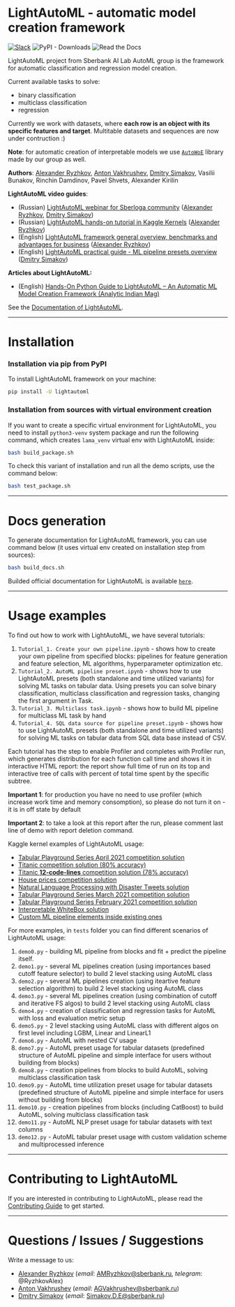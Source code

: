 # LightAutoML - automatic model creation framework

[![Slack](https://lightautoml-slack.herokuapp.com/badge.svg)](https://lightautoml-slack.herokuapp.com)
![PyPI - Downloads](https://img.shields.io/pypi/dm/lightautoml?color=green&label=PyPI%20downloads&logo=pypi&logoColor=orange&style=plastic)
![Read the Docs](https://img.shields.io/readthedocs/lightautoml?style=plastic)

LightAutoML project from Sberbank AI Lab AutoML group is the framework for automatic classification and regression model creation.

Current available tasks to solve:
- binary classification
- multiclass classification
- regression

Currently we work with datasets, where **each row is an object with its specific features and target**. Multitable datasets and sequences are now under contruction :)

**Note**: for automatic creation of interpretable models we use [`AutoWoE`](https://github.com/sberbank-ai-lab/AutoMLWhitebox) library made by our group as well.

**Authors**: [Alexander Ryzhkov](https://kaggle.com/alexryzhkov), [Anton Vakhrushev](https://kaggle.com/btbpanda), [Dmitry Simakov](https://kaggle.com/simakov), Vasilii Bunakov, Rinchin Damdinov, Pavel Shvets, Alexander Kirilin

**LightAutoML video guides**:
- (Russian) [LightAutoML webinar for Sberloga community](https://www.youtube.com/watch?v=ci8uqgWFJGg) ([Alexander Ryzhkov](https://kaggle.com/alexryzhkov), [Dmitry Simakov](https://kaggle.com/simakov))
- (Russian) [LightAutoML hands-on tutorial in Kaggle Kernels](https://www.youtube.com/watch?v=TYu1UG-E9e8) ([Alexander Ryzhkov](https://kaggle.com/alexryzhkov))
- (English) [LightAutoML framework general overview, benchmarks and advantages for business](https://vimeo.com/485383651) ([Alexander Ryzhkov](https://kaggle.com/alexryzhkov))
- (English) [LightAutoML practical guide - ML pipeline presets overview](https://vimeo.com/487166940) ([Dmitry Simakov](https://kaggle.com/simakov))

**Articles about LightAutoML:**
- (English) [Hands-On Python Guide to LightAutoML – An Automatic ML Model Creation Framework (Analytic Indian Mag)](https://analyticsindiamag.com/hands-on-python-guide-to-lama-an-automatic-ml-model-creation-framework/?fbclid=IwAR0f0cVgQWaLI60m1IHMD6VZfmKce0ZXxw-O8VRTdRALsKtty8a-ouJex7g)

See the [Documentation of LightAutoML](https://lightautoml.readthedocs.io/).

*******
# Installation
### Installation via pip from PyPI
To install LightAutoML framework on your machine:
```bash 
pip install -U lightautoml
```
### Installation from sources with virtual environment creation
If you want to create a specific virtual environment for LightAutoML, you need to install  `python3-venv` system package and run the following command, which creates `lama_venv` virtual env with LightAutoML inside:
```bash 
bash build_package.sh
```
To check this variant of installation and run all the demo scripts, use the command below:
```bash 
bash test_package.sh
```
*******
# Docs generation
To generate documentation for LightAutoML framework, you can use command below (it uses virtual env created on installation step from sources):
```bash 
bash build_docs.sh
```

Builded official documentation for LightAutoML is available [`here`](https://lightautoml.readthedocs.io/en/latest/).
*******
# Usage examples

To find out how to work with LightAutoML, we have several tutorials:
1. `Tutorial_1. Create your own pipeline.ipynb` - shows how to create your own pipeline from specified blocks: pipelines for feature generation and feature selection, ML algorithms, hyperparameter optimization etc.
2. `Tutorial_2. AutoML pipeline preset.ipynb` - shows how to use LightAutoML presets (both standalone and time utilized variants) for solving ML tasks on tabular data. Using presets you can solve binary classification, multiclass classification and regression tasks, changing the first argument in Task.
3. `Tutorial_3. Multiclass task.ipynb` - shows how to build ML pipeline for multiclass ML task by hand
4. `Tutorial_4. SQL data source for pipeline preset.ipynb` - shows how to use LightAutoML presets (both standalone and time utilized variants) for solving ML tasks on tabular data from SQL data base instead of CSV.

Each tutorial has the step to enable Profiler and completes with Profiler run, which generates distribution for each function call time and shows it in interactive HTML report: the report show full time of run on its top and interactive tree of calls with percent of total time spent by the specific subtree.

**Important 1**: for production you have no need to use profiler (which increase work time and memory consomption), so please do not turn it on - it is in off state by default

**Important 2**: to take a look at this report after the run, please comment last line of demo with report deletion command. 

Kaggle kernel examples of LightAutoML usage:
- [Tabular Playground Series April 2021 competition solution](https://www.kaggle.com/alexryzhkov/n3-tps-april-21-lightautoml-starter)
- [Titanic competition solution (80% accuracy)](https://www.kaggle.com/alexryzhkov/lightautoml-titanic-love)
- [Titanic **12-code-lines** competition solution (78% accuracy)](https://www.kaggle.com/alexryzhkov/lightautoml-extreme-short-titanic-solution)
- [House prices competition solution](https://www.kaggle.com/alexryzhkov/lightautoml-houseprices-love)
- [Natural Language Processing with Disaster Tweets solution](https://www.kaggle.com/alexryzhkov/lightautoml-starter-nlp)
- [Tabular Playground Series March 2021 competition solution](https://www.kaggle.com/alexryzhkov/lightautoml-starter-for-tabulardatamarch)
- [Tabular Playground Series February 2021 competition solution](https://www.kaggle.com/alexryzhkov/lightautoml-tabulardata-love)
- [Interpretable WhiteBox solution](https://www.kaggle.com/simakov/lama-whitebox-preset-example)
- [Custom ML pipeline elements inside existing ones](https://www.kaggle.com/simakov/lama-custom-automl-pipeline-example)

For more examples, in `tests` folder you can find different scenarios of LightAutoML usage:
1. `demo0.py` - building ML pipeline from blocks and fit + predict the pipeline itself.
2. `demo1.py` - several ML pipelines creation (using importances based cutoff feature selector) to build 2 level stacking using AutoML class
3. `demo2.py` - several ML pipelines creation (using iteartive feature selection algorithm) to build 2 level stacking using AutoML class
4. `demo3.py` - several ML pipelines creation (using combination of cutoff and iterative FS algos) to build 2 level stacking using AutoML class
5. `demo4.py` - creation of classification and regression tasks for AutoML with loss and evaluation metric setup
6. `demo5.py` - 2 level stacking using AutoML class with different algos on first level including LGBM, Linear and LinearL1
7. `demo6.py` - AutoML with nested CV usage
8. `demo7.py` - AutoML preset usage for tabular datasets (predefined structure of AutoML pipeline and simple interface for users without building from blocks)
9. `demo8.py` - creation pipelines from blocks to build AutoML, solving multiclass classification task
10. `demo9.py` - AutoML time utilization preset usage for tabular datasets (predefined structure of AutoML pipeline and simple interface for users without building from blocks)
11. `demo10.py` - creation pipelines from blocks (including CatBoost) to build AutoML, solving multiclass classification task
12. `demo11.py` - AutoML NLP preset usage for tabular datasets with text columns
13. `demo12.py` - AutoML tabular preset usage with custom validation scheme and multiprocessed inference


******
# Contributing to LightAutoML

If you are interested in contributing to LightAutoML, please read the [Contributing Guide](CONTRIBUTING.md) to get started.


*******
# Questions / Issues / Suggestions 

Write a message to us:
- [Alexander Ryzhkov](https://kaggle.com/alexryzhkov) (_email_: AMRyzhkov@sberbank.ru, _telegram_: @RyzhkovAlex)
- [Anton Vakhrushev](https://kaggle.com/btbpanda) (_email_: AGVakhrushev@sberbank.ru)
- [Dmitry Simakov](https://kaggle.com/simakov) (_email_: Simakov.D.E@sberbank.ru)
